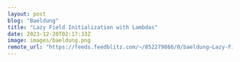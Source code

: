 ```yaml
---
layout: post
blog: "Baeldung"
title: "Lazy Field Initialization with Lambdas"
date: 2023-12-20T02:17:33Z
image: images/baeldung.png
remote_url: "https://feeds.feedblitz.com/~/852279866/0/baeldung~Lazy-Field-Initialization-with-Lambdas"
---
```

